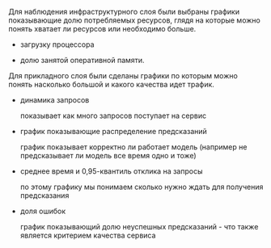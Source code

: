 Для наблюдения инфраструктурного слоя были выбраны графики показывающие долю потребляемых ресурсов, глядя на которые можно понять хватает ли ресурсов или необходимо больше.
  
  - загрузку процессора
  
  - долю занятой оперативной памяти.
 
Для прикладного слоя были сделаны графики по которым можно понять насколько большой и какого качества идет трафик.

  - динамика запросов

    показывает как много запросов поступает на сервис
  
  - график показывающие распределение предсказаний

    график показывает корректно ли работает модель (например не предсказывает ли модель все время одно и тоже)
  
  - среднее время и 0,95-квантиль отклика на запросы

    по этому графику мы понимаем сколько нужно ждать для получения предсказания
  
  - доля ошибок

    график показывающий долю неуспешных предсказаний - что также является критерием качества сервиса